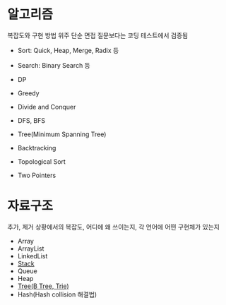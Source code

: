 # 알고리즘
복잡도와 구현 방법 위주
단순 면접 질문보다는 코딩 테스트에서 검증됨

- Sort: Quick, Heap, Merge, Radix 등
- Search: Binary Search 등

- DP
- Greedy
- Divide and Conquer
- DFS, BFS
- Tree(Minimum Spanning Tree)
- Backtracking
- Topological Sort

- Two Pointers

# 자료구조
추가, 제거 상황에서의 복잡도, 어디에 왜 쓰이는지, 각 언어에 어떤 구현체가 있는지
- Array
- ArrayList
- LinkedList
- [Stack](https://github.com/AucSuSu/CS-study/blob/main/Algorithm/dataStructure_stack.md)
- Queue
- Heap
- [Tree(B Tree, Trie)](https://github.com/AucSuSu/CS-study/blob/main/Algorithm/dataStructure_tree.md)
- Hash(Hash collision 해결법)

 
